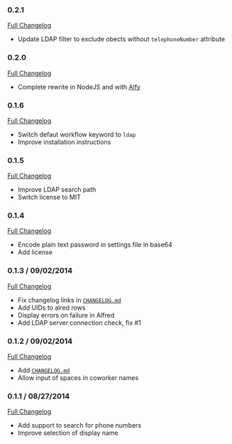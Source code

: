 ### 0.2.1
[Full Changelog](https://github.com/frdmn/alfred-ldap/compare/0.2.0...0.2.1)

* Update LDAP filter to exclude obects without `telephoneNumber` attribute

### 0.2.0
[Full Changelog](https://github.com/frdmn/alfred-ldap/compare/0.1.6...0.2.0)

* Complete rewrite in NodeJS and with [Alfy](https://github.com/sindresorhus/alfy)

### 0.1.6
[Full Changelog](https://github.com/frdmn/alfred-ldap/compare/0.1.5...0.1.6)

* Switch defaut workflow keyword to `ldap`
* Improve installation instructions

### 0.1.5
[Full Changelog](https://github.com/frdmn/alfred-ldap/compare/0.1.4...0.1.5)

* Improve LDAP search path
* Switch license to MIT

### 0.1.4
[Full Changelog](https://github.com/frdmn/alfred-ldap/compare/0.1.3...0.1.4)

* Encode plain text password in settings file in base64
* Add license

### 0.1.3 / 09/02/2014
[Full Changelog](https://github.com/frdmn/alfred-ldap/compare/0.1.2...0.1.3)

* Fix changelog links in [`CHANGELOG.md`](https://github.com/frdmn/alfred-ldap/blob/master/CHANGELOG.md)
* Add UIDs to alred rows
* Display errors on failure in Alfred
* Add LDAP server connection check, fix #1

### 0.1.2 / 09/02/2014
[Full Changelog](https://github.com/frdmn/alfred-ldap/compare/0.1.1...0.1.2)

* Add [`CHANGELOG.md`](https://github.com/frdmn/alfred-ldap/blob/master/CHANGELOG.md)
* Allow input of spaces in coworker names

### 0.1.1 / 08/27/2014
[Full Changelog](https://github.com/frdmn/alfred-ldap/commits/0.1.1)

* Add support to search for phone numbers
* Improve selection of display name
